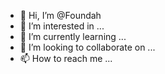 - 👋 Hi, I’m @Foundah
- 👀 I’m interested in ...
- 🌱 I’m currently learning ...
- 💞️ I’m looking to collaborate on ...
- 📫 How to reach me ...

<!---
Foundah/Foundah is a ✨ special ✨ repository because its `README.md` (this file) appears on your GitHub profile.
You can click the Preview link to take a look at your changes.
--->
